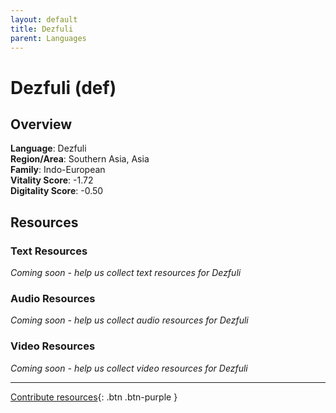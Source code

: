 ```yaml
---
layout: default
title: Dezfuli
parent: Languages
---
```


# Dezfuli (def)

## Overview

**Language**: Dezfuli  
**Region/Area**: Southern Asia, Asia  
**Family**: Indo-European  
**Vitality Score**: -1.72  
**Digitality Score**: -0.50  

## Resources

### Text Resources
*Coming soon - help us collect text resources for Dezfuli*

### Audio Resources
*Coming soon - help us collect audio resources for Dezfuli*

### Video Resources
*Coming soon - help us collect video resources for Dezfuli*

---

[Contribute resources](https://fairtrain.github.io/){: .btn .btn-purple }
